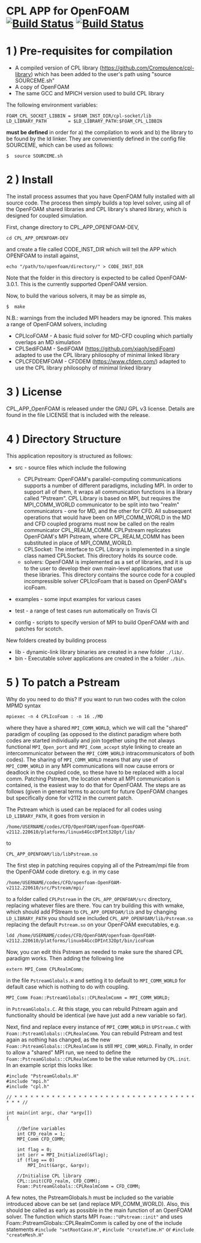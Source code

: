 
# CPL APP for OpenFOAM [![Build Status](https://travis-ci.org/Crompulence/CPL_APP_OPENFOAM-3.0.1.svg?branch=master)](https://travis-ci.org/Crompulence/CPL_APP_OPENFOAM-3.0.1/) [![Build Status](https://img.shields.io/docker/cloud/build/cpllibrary/cpl-openfoam)](https://hub.docker.com/r/cpllibrary/cpl-openfoam)

1 ) Pre-requisites for compilation
=================================


- A compiled version of CPL library (https://github.com/Crompulence/cpl-library) which has been added to the user's path using "source SOURCEME.sh"
- A copy of OpenFOAM
- The same GCC and MPICH version used to build CPL library

The following environment variables:

    FOAM_CPL_SOCKET_LIBBIN = $FOAM_INST_DIR/cpl-socket/lib
    LD_LIBRARY_PATH        = $LD_LIBRARY_PATH:$FOAM_CPL_LIBBIN

**must be defined** in order for a) the compilation to work and b) the library
to be found by the ld linker. They are conveniently defined in the config 
file SOURCEME, which can be used as follows: 

    $  source SOURCEME.sh

2 ) Install
===========

The install process assumes that you have OpenFOAM fully installed with all source code. The process then simply builds a top level solver, using all of the OpenFOAM shared libraries and CPL library's shared library, which is designed for coupled simulation. 

First, change directory to CPL_APP_OPENFOAM-DEV,

    cd CPL_APP_OPENFOAM-DEV

 and create a file called CODE_INST_DIR which will tell the APP which OPENFOAM to install against, 

    echo "/path/to/openfoam/directory/" > CODE_INST_DIR

Note that the folder in this directory is expected to be called OpenFOAM-3.0.1. 
This is the currently supported OpenFOAM version.

Now, to build the various solvers, it may be as simple as,

    $  make

N.B.: warnings from the included MPI headers may be ignored. This makes a range of OpenFOAM solvers, including

   - CPLIcoFOAM - A basic fluid solver for MD-CFD coupling which partially overlaps an MD simulation
   - CPLSediFOAM - SediFOAM (https://github.com/xiaoh/sediFoam) adapted to use the CPL library philosophy of minimal linked library
   - CPLCFDDEMFOAM - CFDDEM (https://www.cfdem.com/) adapted to use the CPL library philosophy of minimal linked library

3 ) License
==========

CPL_APP_OpenFOAM is released under the GNU GPL v3 license. Details are found in
the file LICENSE that is included with the release.


4 ) Directory Structure
=========================

This application repository is structured as follows:

 - src - source files which include the following
   - CPLPstream: OpenFOAM's parallel-computing communications supports a number of different
paradigms, including MPI. In order to support all of them, it wraps all 
communication functions in a library called "Pstream". CPL Library is based
on MPI, but requires the MPI_COMM_WORLD communicator to be split into 
two "realm" communicators - one for MD, and the other for CFD. All 
subsequent operations that would have been on MPI_COMM_WORLD in the MD
and CFD coupled programs must now be called on the realm communicator
CPL_REALM_COMM. CPLPstream replicates OpenFOAM's MPI Pstream, where CPL_REALM_COMM has
been substituted in place of MPI_COMM_WORLD.
   - CPLSocket: The interface to CPL Library is implemented in a single class named
CPLSocket. This directory holds its source code. 
   - solvers: OpenFOAM is implemented as a set of libraries, and it is up to the 
user to develop their own main-level applications that use these 
libraries. This directory contains the source code for a coupled
incompressible solver CPLIcoFoam that is based on OpenFOAM's icoFoam.

 - examples - some input examples for various cases
 - test - a range of test cases run automatically on Travis CI
 - config - scripts to specify version of MPI to build OpenFOAM with and patches for scotch.

New folders created by building process

 - lib - dynamic-link library binaries are created in a new folder `./lib/`. 
 - bin - Executable solver applications are created in the a folder `./bin`.



5 ) To patch a Pstream
=========================

Why do you need to do this? If you want to run two codes with the colon MPMD syntax

    mpiexec -n 4 CPLIcoFoam : -n 16 ./MD

where they have a shared `MPI_COMM_WORLD`, which we will call the "shared" paradigm of coupling (as opposed to the distinct paradigm where both codes are started individually and join together using the not always functional `MPI_Open_port` and `MPI_Comm_accept` style linking to create an intercommunicator between the `MPI_COMM_WORLD` intracommunicators of both codes). The sharing of `MPI_COMM_WORLD` means that any use of `MPI_COMM_WORLD` in any MPI communications will now cause errors or deadlock in the coupled code, so these have to be replaced with a local comm. Patching Pstream, the location where all MPI communication is contained, is the easiest way to do that for OpenFOAM. The steps are as follows (given in general terms to account for future OpenFOAM changes but specifically done for v2112 in the current patch.

The Pstream which is used can be replaced for all codes using `LD_LIBRARY_PATH`, it goes from version in

    /home/USERNAME/codes/CFD/OpenFOAM/openfoam-OpenFOAM-v2112.220610/platforms/linux64GccDPInt32Opt/lib/
    
to

    CPL_APP_OPENFOAM/lib/libPstream.so

The first step in patching requires copying all of the Pstream/mpi file from the OpenFOAM code diretory. e.g. in my case

    /home/USERNAME/codes/CFD/openfoam-OpenFOAM-v2112.220610/src/Pstream/mpi/

to a folder called `CPLPstream` in the `CPL_APP_OPENFOAM/src` directory, replacing whatever files are there.
You can try building this with wmake, which should add PStream to `CPL_APP_OPENFOAM/lib` and
by changing `LD_LIBRARY_PATH` you should see included `CPL_APP_OPENFOAM/lib/Pstream.so`
replacing the default `Pstream.so` on your OpenFOAM executables, e.g.

    ldd /home/USERNAME/codes/CFD/OpenFOAM/openfoam-OpenFOAM-v2112.220610/platforms/linux64GccDPInt32Opt/bin/icoFoam

Now, you can edit this Pstream as needed to make sure the shared CPL paradigm works. Then adding the following line

    extern MPI_Comm CPLRealmComm;

in the file `PstreamGlobals.H` and setting it to default to `MPI_COMM_WORLD` for default case which is nothing to do with coupling.

    MPI_Comm Foam::PstreamGlobals::CPLRealmComm = MPI_COMM_WORLD; 

in `PstreamGlobals.C`. At this stage, you can rebuild Pstream again and functionality should be identical (we have just add a new variable so far).

Next, find and replace every instance of `MPI_COMM_WORLD` in `UPStream.C` with `Foam::PstreamGlobals::CPLRealmComm`. You can rebuild Pstream and test again as nothing has changed, as the new `Foam::PstreamGlobals::CPLRealmComm` is still `MPI_COMM_WORLD`.
Finally, in order to allow a "shared" MPI run, we need to define the `Foam::PstreamGlobals::CPLRealmComm` to be the value returned by `CPL.init`. In an example script this looks like:


    #include "PstreamGlobals.H"
    #include "mpi.h"
    #include "cpl.h"

    // * * * * * * * * * * * * * * * * * * * * * * * * * * * * * * * * * * * * * //

    int main(int argc, char *argv[])
    {

        //Define variables
        int CFD_realm = 1;
        MPI_Comm CFD_COMM;

        int flag = 0;
        int ierr = MPI_Initialized(&flag);
        if (flag == 0)
		    MPI_Init(&argc, &argv);

        //Initialise CPL library
        CPL::init(CFD_realm, CFD_COMM); 
	    Foam::PstreamGlobals::CPLRealmComm = CFD_COMM;

A few notes, the PstreamGlobals.h must be included so the variable introduced above can be set (and replace MPI_COMM_WORLD). Also, this should be called as early as possible in the main function of an OpenFOAM solver. The function which starts MPI `Foam::"UPstream::init"` and uses Foam::PstreamGlobals::CPLRealmComm is called by one of the include statements `#include "setRootCase.H"`, `#include "createTime.H"` or `#include "createMesh.H"`








